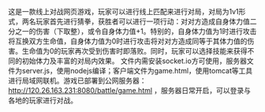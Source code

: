 这是一款线上对战网页游戏，玩家可以进行线上匹配来进行对局，对局为1v1形式，两名玩家首先进行猜拳，获胜者可以进行一项行动：对对方造成自身体力值二分之一的伤害（下取整），或令自身体力值+1。特别的，自身体力值为1时进行攻击将互换双方生命值，自身体力值为0时进行攻击将对对方造成同等于其体力值的伤害。生命值为0的玩家再次受到伤害时即落败。同时，玩家可以选择技能来获得不同的初始体力及丰富的对局内效果。
文件内需安装socket.io方可使用，服务器文件为server.js，使用nodejs编译；客户端文件为game.html，使用tomcat等工具进行局域网联机。游戏已部署到公网服务器：http://120.26.163.231:8080/battle/game.html ，服务器日常开启，可以登录与各地的玩家进行对战。
